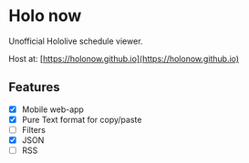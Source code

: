 # Holo now

Unofficial Hololive schedule viewer.

Host at: [https://holonow.github.io](https://holonow.github.io)

## Features

- [x] Mobile web-app
- [x] Pure Text format for copy/paste
- [ ] Filters
- [x] JSON
- [ ] RSS
